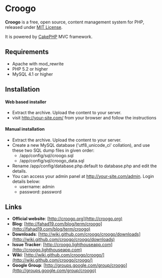 # Croogo

**Croogo** is a free, open source, content management system for PHP, released under [MIT License](http://github.com/croogo/croogo/blob/master/LICENSE.txt).

It is powered by [CakePHP](http://cakephp.org) MVC framework.

## Requirements
  * Apache with mod_rewrite
  * PHP 5.2 or higher
  * MySQL 4.1 or higher

## Installation

#### Web based installer

  * Extract the archive. Upload the content to your server.
  * visit http://your-site.com/ from your browser and follow the instructions

#### Manual installation

  * Extract the archive. Upload the content to your server.
  * Create a new MySQL database ('utf8_unicode_ci' collation), and use these two SQL dump files in given order:
    * /app/config/sql/croogo.sql
    * /app/config/sql/croogo_data.sql
  * Rename /app/config/database.php.default to database.php and edit the details.
  * You can access your admin panel at http://your-site.com/admin. Login details below:
    * username: admin
    * password: password

## Links

  * **Official website**: [http://croogo.org](http://croogo.org)
  * **Blog**: [http://fahad19.com/blog/term/croogo](http://fahad19.com/blog/term/croogo)
  * **Downloads**: [http://wiki.github.com/croogo/croogo/downloads](http://wiki.github.com/croogo/croogo/downloads)
  * **Issue Tracker**: [http://croogo.lighthouseapp.com](http://croogo.lighthouseapp.com)
  * **Wiki**: [http://wiki.github.com/croogo/croogo/](http://wiki.github.com/croogo/croogo/)
  * **Google Group**: [http://groups.google.com/group/croogo](http://groups.google.com/group/croogo)
